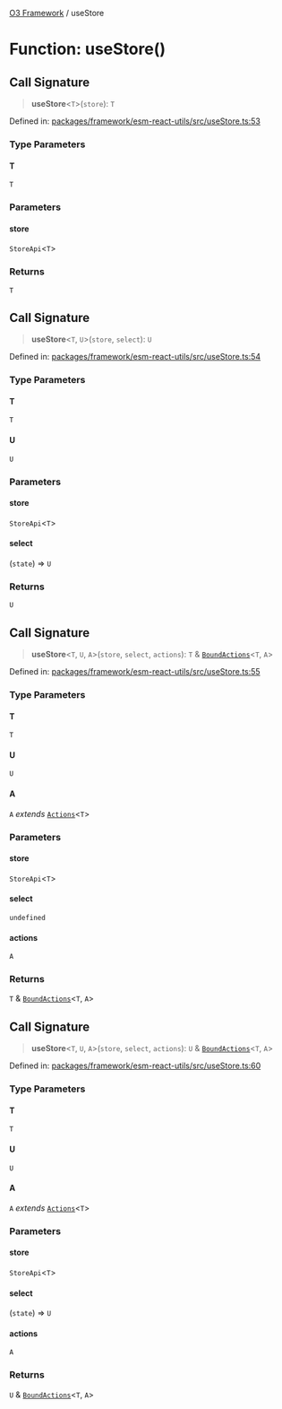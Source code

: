 [O3 Framework](../API.md) / useStore

# Function: useStore()

## Call Signature

> **useStore**\<`T`\>(`store`): `T`

Defined in: [packages/framework/esm-react-utils/src/useStore.ts:53](https://github.com/UjjawalPrabhat/openmrs-esm-core/blob/main/packages/framework/esm-react-utils/src/useStore.ts#L53)

### Type Parameters

#### T

`T`

### Parameters

#### store

`StoreApi`\<`T`\>

### Returns

`T`

## Call Signature

> **useStore**\<`T`, `U`\>(`store`, `select`): `U`

Defined in: [packages/framework/esm-react-utils/src/useStore.ts:54](https://github.com/UjjawalPrabhat/openmrs-esm-core/blob/main/packages/framework/esm-react-utils/src/useStore.ts#L54)

### Type Parameters

#### T

`T`

#### U

`U`

### Parameters

#### store

`StoreApi`\<`T`\>

#### select

(`state`) => `U`

### Returns

`U`

## Call Signature

> **useStore**\<`T`, `U`, `A`\>(`store`, `select`, `actions`): `T` & [`BoundActions`](../type-aliases/BoundActions.md)\<`T`, `A`\>

Defined in: [packages/framework/esm-react-utils/src/useStore.ts:55](https://github.com/UjjawalPrabhat/openmrs-esm-core/blob/main/packages/framework/esm-react-utils/src/useStore.ts#L55)

### Type Parameters

#### T

`T`

#### U

`U`

#### A

`A` *extends* [`Actions`](../type-aliases/Actions.md)\<`T`\>

### Parameters

#### store

`StoreApi`\<`T`\>

#### select

`undefined`

#### actions

`A`

### Returns

`T` & [`BoundActions`](../type-aliases/BoundActions.md)\<`T`, `A`\>

## Call Signature

> **useStore**\<`T`, `U`, `A`\>(`store`, `select`, `actions`): `U` & [`BoundActions`](../type-aliases/BoundActions.md)\<`T`, `A`\>

Defined in: [packages/framework/esm-react-utils/src/useStore.ts:60](https://github.com/UjjawalPrabhat/openmrs-esm-core/blob/main/packages/framework/esm-react-utils/src/useStore.ts#L60)

### Type Parameters

#### T

`T`

#### U

`U`

#### A

`A` *extends* [`Actions`](../type-aliases/Actions.md)\<`T`\>

### Parameters

#### store

`StoreApi`\<`T`\>

#### select

(`state`) => `U`

#### actions

`A`

### Returns

`U` & [`BoundActions`](../type-aliases/BoundActions.md)\<`T`, `A`\>
